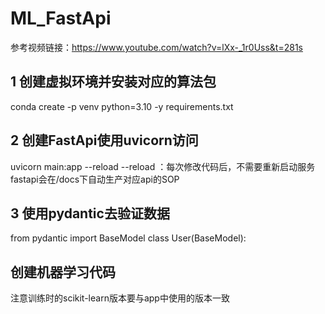 # ML_FastApi
参考视频链接：https://www.youtube.com/watch?v=lXx-_1r0Uss&t=281s
## 1 创建虚拟环境并安装对应的算法包
conda create -p venv python=3.10 -y
requirements.txt

## 2 创建FastApi使用uvicorn访问
uvicorn main:app --reload
--reload ：每次修改代码后，不需要重新启动服务
fastapi会在/docs下自动生产对应api的SOP

## 3 使用pydantic去验证数据
from pydantic import BaseModel
class User(BaseModel):

## 创建机器学习代码
注意训练时的scikit-learn版本要与app中使用的版本一致


